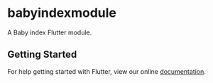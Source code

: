# babyindexmodule

A  Baby index Flutter module.

## Getting Started

For help getting started with Flutter, view our online
[documentation](https://flutter.dev/).
